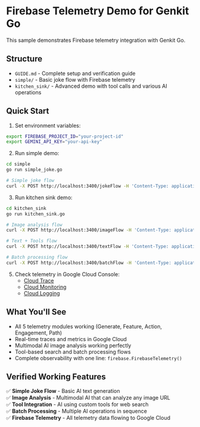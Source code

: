 # Firebase Telemetry Demo for Genkit Go

This sample demonstrates Firebase telemetry integration with Genkit Go.

## Structure

- `GUIDE.md` - Complete setup and verification guide
- `simple/` - Basic joke flow with Firebase telemetry
- `kitchen_sink/` - Advanced demo with tool calls and various AI operations

## Quick Start

1. Set environment variables:
```bash
export FIREBASE_PROJECT_ID="your-project-id"
export GEMINI_API_KEY="your-api-key"
```

2. Run simple demo:
```bash
cd simple
go run simple_joke.go
```

```bash
# Simple joke flow
curl -X POST http://localhost:3400/jokeFlow -H 'Content-Type: application/json' -d '{"data": "cats"}'
```

3. Run kitchen sink demo:
```bash
cd kitchen_sink  
go run kitchen_sink.go
```

```bash
# Image analysis flow  
curl -X POST http://localhost:3400/imageFlow -H 'Content-Type: application/json' -d '{"data": {"imageUrl": "https://www.google.com/images/branding/googlelogo/2x/googlelogo_color_272x92dp.png", "prompt": "What logo is this?"}}'

# Text + Tools flow
curl -X POST http://localhost:3400/textFlow -H 'Content-Type: application/json' -d '{"data": "machine learning"}'

# Batch processing flow
curl -X POST http://localhost:3400/batchFlow -H 'Content-Type: application/json' -d '{"data": ["AI", "robotics", "quantum"]}'
```

5. Check telemetry in Google Cloud Console:
   - [Cloud Trace](https://console.cloud.google.com/traces)
   - [Cloud Monitoring](https://console.cloud.google.com/monitoring)
   - [Cloud Logging](https://console.cloud.google.com/logs)

## What You'll See

- All 5 telemetry modules working (Generate, Feature, Action, Engagement, Path)
- Real-time traces and metrics in Google Cloud
- Multimodal AI image analysis working perfectly
- Tool-based search and batch processing flows
- Complete observability with one line: `firebase.FirebaseTelemetry()`

## Verified Working Features

✅ **Simple Joke Flow** - Basic AI text generation  
✅ **Image Analysis** - Multimodal AI that can analyze any image URL  
✅ **Tool Integration** - AI using custom tools for web search  
✅ **Batch Processing** - Multiple AI operations in sequence  
✅ **Firebase Telemetry** - All telemetry data flowing to Google Cloud
